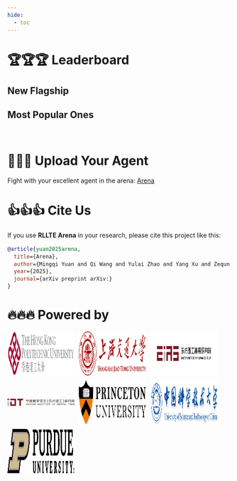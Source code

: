 ```yaml
---
hide:
  - toc
---
```



# 🏆🏆🏆 **Leaderboard**

## **New Flagship**
<div class="mw-card-container">
<script src="../../assets/javascripts/extra.js"></script>
    <!-- 动态生成卡片 -->
    <script>
        const cardMWData = [
            { img: "assets/images/benchmark/mlgym.png", 
              title: "MLGym", 
              desc: "The first Gym environment for ML tasks, enabling research on RL algorithms for training such agents.",
              link: "benchmarks/mlgym"}
        ];
        createCards(cardMWData, '.mw-card-container');
    </script>
</div>

## **Most Popular Ones**

<div class="card-container">
<script src="../../assets/javascripts/extra.js"></script>
    <!-- 动态生成卡片 -->
    <script>
        const cardData = [
            { img: "assets/images/benchmark/atari.gif", 
              title: "Arcade Learning Environment", 
              desc: "Atari 2600 games.", 
              link: "benchmarks/ale"},
            { img: "assets/images/benchmark/procgen.gif", 
              title: "Procgen", 
              desc: "Procedurally-generated environments.",
              link: "benchmarks/procgen"},
            { img: "assets/images/benchmark/dmc.gif", 
              title: "DeepMind Control Suite", 
              desc: "Continuous control tasks powered by MuJoCo physics engine.",
              link: "benchmarks/dmc"},
            { img: "assets/images/benchmark/minedojo.gif", 
              title: "MineDojo", 
              desc: "Open-ended exploration tasks built on Minecraft.",
              link: "benchmarks/minedojo"},
            { img: "assets/images/benchmark/minigrid.gif", 
              title: "MiniGrid", 
              desc: "2D grid-world environments with goal-oriented tasks.",
              link: "benchmarks/minigrid"},
            { img: "assets/images/benchmark/craftax.gif", 
              title: "Craftax", 
              desc: "A lightning-fast benchmark for open-ended RL.",
              link: "benchmarks/ct"},
            { img: "assets/images/benchmark/meta-world.gif", 
              title: "Meta-World", 
              desc: "An open-source simulated benchmark for meta-RL and multi-task learning.",
              link: "benchmarks/mw"},
            { img: "assets/images/benchmark/vizdoom.gif", 
              title: "ViZDoom", 
              desc: "Library for developing AI bots that play Doom using visual information.",
              link: "benchmarks/vd"},
            { img: "assets/images/benchmark/smb.gif", 
              title: "Super Mario Bros", 
              desc: "Super Mario Bros on the Nintendo entertainment system.",
              link: "benchmarks/smb"},
            { img: "assets/images/benchmark/d4rl.gif", 
              title: "D4RL", 
              desc: "An open-source benchmark for offline RL.",
              link: "benchmarks/d4rl"},
        ];
        createCards(cardData, '.card-container');
    </script>
    <br>
</div>


# 💪💪💪 **Upload Your Agent**
Fight with your excellent agent in the arena: [Arena](./arena)

# 👍👍👍 **Cite Us**
If you use **RLLTE Arena** in your research, please cite this project like this:
```bibtex
@article{yuan2025arena,
  title={Arena}, 
  author={Mingqi Yuan and Qi Wang and Yulai Zhao and Yang Xu and Zequn Zhang and Bo Li and Xin Jin and Wenjun Zeng},
  year={2025},
  journal={arXiv preprint arXiv:}
}
```

# 🔥🔥🔥 **Powered by**
<div style="display: flex; flex-wrap: wrap; gap: 10px; justify-content: left;">
  <div style="flex: 0 0 30%; display: flex; justify-content: center; align-items: center;">
    <img src="assets/images/logos/logo_polyu.svg" alt="Image 1" style="height: 100px; width: auto;">
  </div>
  <div style="flex: 0 0 30%; display: flex; justify-content: center; align-items: center;">
    <img src="assets/images/logos/logo_sjtu.svg" alt="Image 2" style="height: 100px; width: auto;">
  </div>
  <div style="flex: 0 0 30%; display: flex; justify-content: center; align-items: center;">
    <img src="assets/images/logos/logo_eias.png" alt="Image 3" style="height: 100px; width: auto;">
  </div>
  <div style="flex: 0 0 30%; display: flex; justify-content: center; align-items: center;">
    <img src="assets/images/logos/logo_idt.png" alt="Image 4" style="height: auto; max-width: 100%;">
  </div>
  <div style="flex: 0 0 30%; display: flex; justify-content: center; align-items: center;">
    <img src="assets/images/logos/logo_princeton.png" alt="Image 5" style="height: 100px; width: auto;">
  </div>
  <div style="flex: 0 0 30%; display: flex; justify-content: center; align-items: center;">
    <img src="assets/images/logos/logo_ustc.svg" alt="Image 5" style="height: 100px; width: auto;">
  </div>
  <div style="flex: 0 0 30%; display: flex; justify-content: center; align-items: center;">
    <img src="assets/images/logos/logo_purdue.svg" alt="Image 6" style="height: 100px; width: auto;">
  </div>
</div>